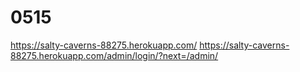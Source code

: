 # 0515
https://salty-caverns-88275.herokuapp.com/
https://salty-caverns-88275.herokuapp.com/admin/login/?next=/admin/
